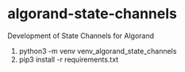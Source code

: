 # algorand-state-channels
Development of State Channels for Algorand


1. python3 -m venv venv_algorand_state_channels
2. pip3 install -r requirements.txt
